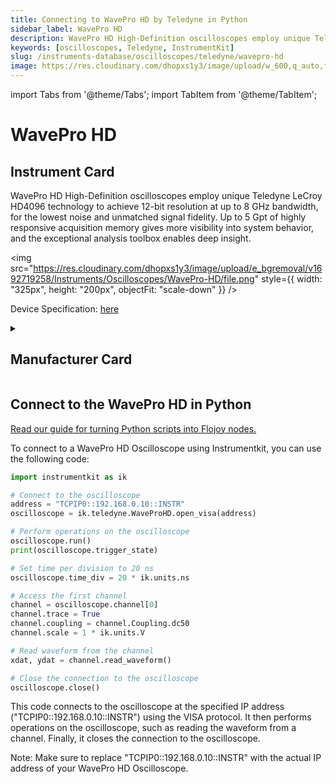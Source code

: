 ```yaml
---
title: Connecting to WavePro HD by Teledyne in Python
sidebar_label: WavePro HD
description: WavePro HD High-Definition oscilloscopes employ unique Teledyne LeCroy HD4096 technology to achieve 12-bit resolution at up to 8 GHz bandwidth, for the lowest noise and unmatched signal fidelity. Up to 5 Gpt of highly responsive acquisition memory gives more visibility into system behavior, and the exceptional analysis toolbox enables deep insight.
keywords: [oscilloscopes, Teledyne, InstrumentKit]
slug: /instruments-database/oscilloscopes/teledyne/wavepro-hd
image: https://res.cloudinary.com/dhopxs1y3/image/upload/w_600,q_auto,f_auto/e_bgremoval/v1692719258/Instruments/Oscilloscopes/WavePro-HD/file.jpg
---
```


import Tabs from '@theme/Tabs';
import TabItem from '@theme/TabItem';

# WavePro HD

## Instrument Card

<div className="flex">

<div>

WavePro HD High-Definition oscilloscopes employ unique Teledyne LeCroy HD4096 technology to achieve 12-bit resolution at up to 8 GHz bandwidth, for the lowest noise and unmatched signal fidelity. Up to 5 Gpt of highly responsive acquisition memory gives more visibility into system behavior, and the exceptional analysis toolbox enables deep insight.

</div>

<img src="https://res.cloudinary.com/dhopxs1y3/image/upload/e_bgremoval/v1692719258/Instruments/Oscilloscopes/WavePro-HD/file.png" style={{ width: "325px", height: "200px", objectFit: "scale-down" }} />

</div>

<div className="flex text-center">

<p>Device Specification: <a target="\_blank" href="https://cdn.teledynelecroy.com/files/pdf/waveprohd-datasheet.pdf">here</a></p>

</div>

<details style={{ marginTop: "15px"}}>
<summary><h2>Manufacturer Card</h2></summary>

<img src="https://res.cloudinary.com/dhopxs1y3/image/upload/v1692812958/Instruments/Vendor%20Logos/Teledyne_technologies.png" style={{ width: "100%", height: "170px",objectFit: "scale-down" }} />

Teledyne LeCroy is an American manufacturer of oscilloscopes, protocol analyzers and other test equipment. LeCroy is now a subsidiary of Teledyne Technologies.

<ul>
  <li>Headquarters: USA</li>
  <li>Yearly Revenue (millions, USD): 5458.6</li>
  <li>Vendor Website: <a href="https://www.teledynelecroy.com/">here</a></li>
</ul>
</details>

## Connect to the WavePro HD in Python

[Read our guide for turning Python scripts into Flojoy nodes.](https://docs.flojoy.ai/custom-nodes/creating-custom-node/)
<Tabs>
<TabItem value="InstrumentKit" label="InstrumentKit">

To connect to a WavePro HD Oscilloscope using Instrumentkit, you can use the following code:

```python
import instrumentkit as ik

# Connect to the oscilloscope
address = "TCPIP0::192.168.0.10::INSTR"
oscilloscope = ik.teledyne.WaveProHD.open_visa(address)

# Perform operations on the oscilloscope
oscilloscope.run()
print(oscilloscope.trigger_state)

# Set time per division to 20 ns
oscilloscope.time_div = 20 * ik.units.ns

# Access the first channel
channel = oscilloscope.channel[0]
channel.trace = True
channel.coupling = channel.Coupling.dc50
channel.scale = 1 * ik.units.V

# Read waveform from the channel
xdat, ydat = channel.read_waveform()

# Close the connection to the oscilloscope
oscilloscope.close()
```

This code connects to the oscilloscope at the specified IP address ("TCPIP0::192.168.0.10::INSTR") using the VISA protocol. It then performs operations on the oscilloscope, such as reading the waveform from a channel. Finally, it closes the connection to the oscilloscope.

Note: Make sure to replace "TCPIP0::192.168.0.10::INSTR" with the actual IP address of your WavePro HD Oscilloscope.

</TabItem>
</Tabs>